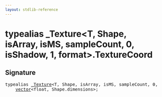 ```yaml
---
layout: stdlib-reference
---
```


# typealias \_Texture\<T, Shape, isArray, isMS, sampleCount, 0, isShadow, 1, format\>\.TextureCoord

## Signature

<pre>
<span class='code_keyword'>typealias</span> <a href="/stdlib-reference/types/Texture/index" class="code_type">_Texture</a>&lt;<span class="code_type">T</span>, Shape, isArray, isMS, sampleCount, 0, isShadow, 1, format&gt;.<a href="/stdlib-reference/types/Texture/TextureCoord" class="code_type">TextureCoord</a> = 
    <a href="/stdlib-reference/types/vector/index" class="code_type">vector</a>&lt;<span class="code_keyword">float</span>, Shape.dimensions&gt;;
</pre>

